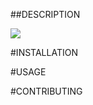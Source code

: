 
##DESCRIPTION 

<img src="https://img.shields.io/github/contributors/emagwebsolutions/codinggeeks?style=for-the-badge">

#INSTALLATION 


#USAGE



#CONTRIBUTING
